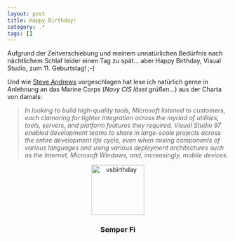 ```yaml
---
layout: post
title: Happy Birthday!
category: .*
tags: []
---
```

<p>Aufgrund der Zeitverschiebung und meinem unnat&#252;rlichen Bed&#252;rfnis nach n&#228;chtlichem Schlaf leider einen Tag zu sp&#228;t... aber Happy Birthday, Visual Studio, zum 11. Geburtstag! ;-)</p>  <p>Und wie <a href="http://www.platinumbay.com/blogs/dotneticated/archive/2008/03/18/happy-visual-studio-birthday.aspx" target="_blank">Steve Andrews</a> vorgeschlagen hat lese ich nat&#252;rlich gerne in Anlehnung an das Marine Corps (<em>Navy CIS l&#228;sst gr&#252;&#223;en...</em>) aus der Charta von damals:</p>  <blockquote>   <p><i>In looking to build high-quality tools, Microsoft listened to customers, each clamoring for tighter integration across the myriad of utilities, tools, servers, and platform features they required. Visual Studio 97 enabled development teams to share in large-scale projects across the entire development life cycle, even when mixing components of various languages and using various deployment architectures such as the Internet, Microsoft Windows, and, increasingly, mobile devices.</i></p> </blockquote>  <p></p> <center><img style="border-top-width: 0px; border-left-width: 0px; border-bottom-width: 0px; border-right-width: 0px" height="114" alt="vsbirthday" src="http://anheledirwp.blob.core.windows.net/wordpress/2008/03/vsbirthday_3.png" width="120" border="0" /></center><center><strong>     <h3>Semper Fi</h3>   </strong></center>
